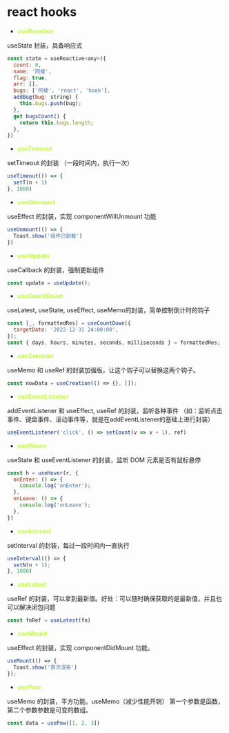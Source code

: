 # react hooks

- **<font color='#C0FF3E'>useReactive</font>**

useState 封装，具备响应式

```js
const state = useReactive<any>({
  count: 0,
  name: '阿棱',
  flag: true,
  arr: [],
  bugs: ['阿棱', 'react', 'hook'],
  addBug(bug: string) {
    this.bugs.push(bug);
  },
  get bugsCount() {
    return this.bugs.length;
  },
})
```

- **<font color='#C0FF3E'>useTimeout</font>**

setTimeout 的封装 （一段时间内，执行一次）

```js
useTimeout(() => {
  setT(n + 1)
}, 1000)
```

- **<font color='#C0FF3E'>useUnmount</font>**

useEffect 的封装，实现 componentWillUnmount 功能

```js
useUnmount(() => {
  Toast.show('组件已卸载')
})
```

- **<font color='#C0FF3E'>useUpdate</font>**

useCallback 的封装，强制更新组件

```js
const update = useUpdate();
```

- **<font color='#C0FF3E'>useCountDown</font>**

useLatest, useState, useEffect, useMemo的封装，简单控制倒计时的钩子

```js
const [_, formattedRes] = useCountDown({
  targetDate: '2022-12-31 24:00:00',
});
const { days, hours, minutes, seconds, milliseconds } = formattedRes;
```

- **<font color='#C0FF3E'>useCreation</font>**

useMemo 和 useRef 的封装加强版，让这个钩子可以替换这两个钩子。

```js
const nowData = useCreation(() => {}, []);
```

- **<font color='#C0FF3E'>useEventListener</font>**

addEventListener 和 useEffect, useRef 的封装，监听各种事件 （如：监听点击事件、键盘事件、滚动事件等，就是在addEventListener的基础上进行封装）

```js
useEventListener('click', () => setCount(v => v + 1), ref)
```

- **<font color='#C0FF3E'>useHover</font>**

useState 和 useEventListener 的封装，监听 DOM 元素是否有鼠标悬停

```js
const h = useHover(r, {
  onEnter: () => {
    console.log('onEnter');
  },
  onLeave: () => {
    console.log('onLeave');
  },
})
```

- **<font color='#C0FF3E'>useInterval</font>**

setInterval 的封装，每过一段时间内一直执行


```js
useInterval(() => {
  setN(n + 1);
}, 1000)
```

- **<font color='#C0FF3E'>useLatest</font>**

useRef 的封装，可以拿到最新值。好处：可以随时确保获取的是最新值，并且也可以解决闭包问题


```js
const fnRef = useLatest(fn)
```

- **<font color='#C0FF3E'>useMount</font>**

useEffect 的封装，实现 componentDidMount 功能。


```js
useMount(() => {
  Toast.show('首次渲染')
});
```

- **<font color='#C0FF3E'>usePow</font>**

useMemo 的封装，平方功能。useMemo（减少性能开销） 第一个参数是函数，第二个参数参数是可变的数组。

```js
const data = usePow([1, 2, 3])
```